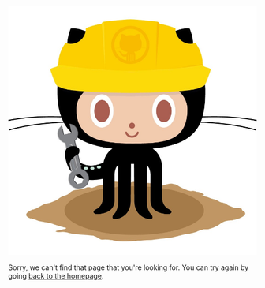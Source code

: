 [<img src="/images/404.jpg" alt="Oops! There's nothing to see here..."/>](/)

Sorry, we can't find that page that you're looking for. You can try again by going [back to the homepage](/).